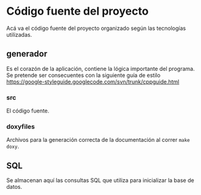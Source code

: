 # Código fuente del proyecto

Acá va el código fuente del proyecto organizado según las tecnologías utilizadas.

## generador
Es el corazón de la aplicación, contiene la lógica importante del programa.
Se pretende ser consecuentes con la siguiente guía de estilo
https://google-styleguide.googlecode.com/svn/trunk/cppguide.html

### src
El código fuente.

### doxyfiles
Archivos para la generación correcta de la documentación al correr   ```make doxy```.

## SQL
Se almacenan aquí las consultas SQL que utiliza para inicializar la base de datos.
